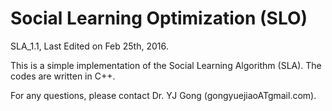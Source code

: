 # Social Learning Optimization (SLO)

SLA_1.1, Last Edited on Feb 25th, 2016. 

This is a simple implementation of the Social Learning Algorithm (SLA). The codes are written in C++.

For any questions, please contact Dr. YJ Gong (gongyuejiaoATgmail.com).   
